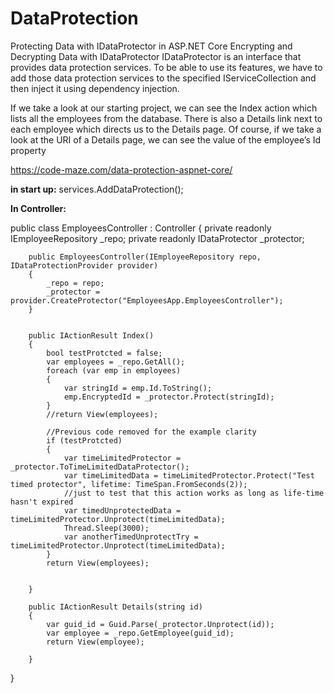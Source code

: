 # DataProtection
Protecting Data with IDataProtector in ASP.NET Core
Encrypting and Decrypting Data with IDataProtector
IDataProtector is an interface that provides data protection services. To be able to use its features, we have to add those data protection services to the specified IServiceCollection and then inject it using dependency injection.

If we take a look at our starting project, we can see the Index action which lists all the employees from the database. There is also a Details link next to each employee which directs us to the Details page. Of course, if we take a look at the URI of a Details page, we can see the value of the employee’s Id property

https://code-maze.com/data-protection-aspnet-core/


**in start up:**
services.AddDataProtection();


**In Controller:**

  public class EmployeesController : Controller
    {
        private readonly IEmployeeRepository _repo;
        private readonly IDataProtector _protector;

        public EmployeesController(IEmployeeRepository repo, IDataProtectionProvider provider)
        {
            _repo = repo;
            _protector = provider.CreateProtector("EmployeesApp.EmployeesController");
        }


        public IActionResult Index()
        {
            bool testProtcted = false;
            var employees = _repo.GetAll();
            foreach (var emp in employees)
            {
                var stringId = emp.Id.ToString();
                emp.EncryptedId = _protector.Protect(stringId);
            }
            //return View(employees);

            //Previous code removed for the example clarity
            if (testProtcted)
            {
                var timeLimitedProtector = _protector.ToTimeLimitedDataProtector();
                var timeLimitedData = timeLimitedProtector.Protect("Test timed protector", lifetime: TimeSpan.FromSeconds(2));
                //just to test that this action works as long as life-time hasn't expired
                var timedUnprotectedData = timeLimitedProtector.Unprotect(timeLimitedData);
                Thread.Sleep(3000);
                var anotherTimedUnprotectTry = timeLimitedProtector.Unprotect(timeLimitedData);
            }
            return View(employees);


        }

        public IActionResult Details(string id)
        {
            var guid_id = Guid.Parse(_protector.Unprotect(id));
            var employee = _repo.GetEmployee(guid_id);
            return View(employee);

        }
}

